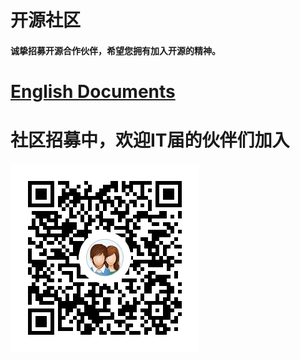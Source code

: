 # 开源社区

#### 诚挚招募开源合作伙伴，希望您拥有加入开源的精神。

# [English Documents](https://github.com/zhangzhichaolove/OpenSourceCommunity/blob/master/README_US.md)

# 社区招募中，欢迎IT届的伙伴们加入
![开源社区](https://github.com/zhangzhichaolove/OpenSourceCommunity/blob/master/explain/GroupCode.png)
